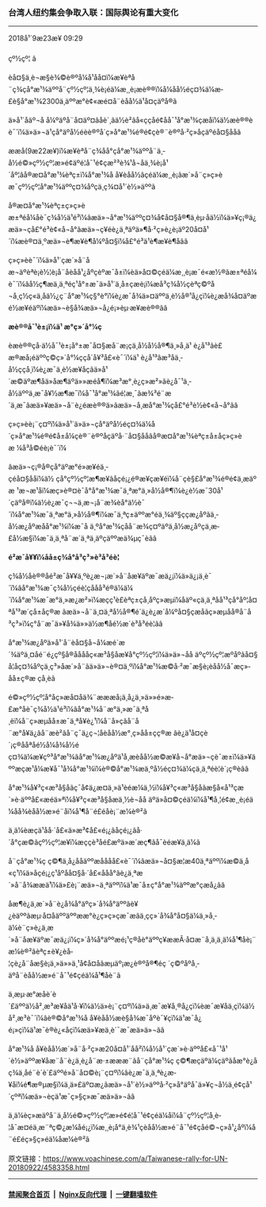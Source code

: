 ### 台湾人纽约集会争取入联：国际舆论有重大变化
------------------------

<div class="published">
 <span class="date" title="ä¸­å½æ¶é´">
  <time datetime="2018-09-23T09:29:43+08:00">
   2018å¹´9æ23æ¥ 09:29
  </time>
 </span>
</div>
<br/>
<div class="wsw">
 <span class="dateline">
  çº½çº¦ â
 </span>
 <p>
  èå¤§ä¸è¬æ§è¾©è®ºå¼å¹åå¤ï¼æ¥èªå¨ç¾çå°æ¹¾äººå¨çº½çº¦ä¸¾è¡éä¼æ¸¸è¡æè®®ï¼å¼åå½éç¤¾ä¼æ­£è§å°æ¹¾2300ä¸äººæ°è¢«æé¤å¨èåå½ä¹å¤çäºå®ã
 </p>
 <p>
  ä»å¹´åäº¬å å¼ºäºå¨å¤äº¤ãåè´¸ãä½è²ãå«çç­åé¢åå¯¹å°æ¹¾çæåï¼ä½æè®®èè¯´ï¼ä»ä»¬ä¹çå°äºå½éèè®ºå´ç»å°æ¹¾é®é¢çè®¨è®ºå·²ç»åçäºéå¤§ååã
 </p>
 <p>
  ææå­(9æ22æ¥)ï¼æ¥èªå¨ç¾åå°çå°æ¹¾äººå¨ä¸­å½é©»çº½çº¦æ»é¢äºé¦å¯¹é¢çæ²³è¾¹å¬å­ä¸¾è¡å¹´åº¦âå®æ¤å°æ¹¾èªç±ï¼å°æ¹¾å å¥èåå½âçéä¼æ¸¸è¡ãæ´»å¨ç»ç»èæ¯çº½çº¦å°æ¹¾äººç¤¾åºçä¸ç¾¤å¹´è½»äººã
 </p>
 <p>
  å®æ¤å°æ¹¾èªç±ç»ç»èæ±ªéå¼åè¯ç¾å½ä¹é³ï¼âæä»¬å°æ¹¾äººç¤¾å¢å¤§å®¶ä¸èµ·åä½ï¼ä»¥ç¡®ä¿æä»¬çå£°é³è¢«å¬å°ãæä»¬ç¥éè¿ä¸ªäºä»¶å·²ç»è¿è¡äº20å¤å¹´ï¼æè®¤ä¸ºæä»¬è¶æ¥è¶å¼ºå¤§ï¼å£°é³ä¹è¶æ¥è¶åãâ
 </p>
 <p>
  ç»ç»èè¯´ï¼ä»å¹´çæ´»å¨åæ¬äºèªè¡è½¦è¡å¨åèåå¹¿åºçèºæ¯å±ï¼èä»å¤©çéä¼æ¸¸è¡æ¯é«æ½®ãæ±ªéå¼è¯´ï¼âå½ç¶æä¸ä¸ªéç¹å°±æ¯ä»å¹´ä¸­å±çæè¡ï¼æå³ç¾å½çèªç©ºå¬å¸ç½ç«ä¸åä½¿ç¨å°æ¹¾ç§°è°ï¼è¿æ¯å¾ä»¤äººä¸è½å®¹å¿çï¼è¿æå¾å¤äºæé½æ¥éäºï¼æä»¬è§å¾æä»¬å¿é¡»èµ·æ¥æè®®ãâ
 </p>
 <p>
  <strong>
   æè®®å¯¹è±¡ï¼ä¹ æ°ç»´å°¼ç
  </strong>
 </p>
 <p>
  èæè®®çå·ä½å¯¹è±¡å°±æ¯å¤§æå¨æ¡çä¸­å½å½å®¶ä¸»å¸­ä¹ è¿å¹³ãè£æ®æå¡éäººç©ç»´å°¼ççå´å¥³å£«è¯´ï¼ä¹ è¿å¹³âæ³åä¸­å½ççå¸ï¼è¿æ¯ä¸è½æ¥åçãä»å¹´æ©äºæ¶åä»åæ¶äºä»»æéå¶ï¼æ³æ°¸è¿ç»æ²»ãè¿å¯¹ä¸­å½äººä¸æ¯å¥½æ¶æ¯ï¼å¯¹å°æ¹¾ãé¦æ¸¯ãæ¾³é¨æ´ä¸æ¯ãæä»¥æä»¬å¨è¿éæè®®ä»ãæä»¬å¸æå°æ¹¾çå£°é³è½è¢«å¬å°ãâ
 </p>
 <p>
  ç»ç»èè¡¨ç¤ºï¼ä»å¹´ä»ä»¬çå°äºå½éç¤¾ä¼å´ç»å°æ¹¾é®é¢å±å¼çè®¨è®ºåçäºå·¨å¤§ååãå®æ¤å°æ¹¾èªç±å±åç»ç»èæ ¼å³å©éè¡è¯´ï¼
 </p>
 <p>
  âæä»¬ç¡®å®çå°äºæ°é»æ¥éä¸­çéå¤§ååï¼ä½ çå°çº½çº¦æ¶æ¥ãåçé¡¿é®æ¥çæ¥éï¼å¨çè§£å°æ¹¾é®é¢ä¸æäºæ ¹æ¬æ¹åï¼æç»è®¤è¯å°å°æ¹¾æ¯ä¸ªæ°ä¸»å½å®¶ï¼è¿è½æ¯30å¹´çäºå®ï¼ä½è¿æ¯ç¬¬ä¸æ¬¡å¨æ¾èå°ä½è¯´ï¼å°æ¹¾æ¯ä¸ªæ°ä¸»å½å®¶ï¼æ¯ä¸ªç±äººæ°éä¸¾äº§ççæ¿åºãä¸­å½æ¿åºæåå°æ¹¾ï¼æ¯å ä¸ºå°æ¹¾çå­å¨æ¾ç¤ºäºä¸­å½æ¿åºçä¸æ­£å½æ§ï¼æ¯ä¸ä¸ªå¨æ´ä¸ªä¸äºçäººæä¾µç¯èãâ
 </p>
 <p>
  <strong>
   é²æ¯å¥¥ï¼åå±ç¾å°å³ç³»è³å³éè¦
  </strong>
 </p>
 <p>
  ç¾å½åè®®åé²æ¯å¥¥ä¸ºè¿æ¬¡æ´»å¨åæ¥äºæ¯æä¿¡ï¼ä»ä¿¡ä¸­è¯´ï¼âå°æ¹¾æ¯ç¾å½çéè¦çååå³é®ä¼ä¼´ï¼å°æ¹¾æ¯æ°ä¸»æ¿æ²»ï¼æçç¹è£èªç±çå¸åºç»æµï¼åäº«çä¸ä¸ªåå¹³çå°åº¦å¤ªå¹³æ´çå±åç®æ ãæä»¬å¨ä¸¤ä¸ªå½å®¶é´ä¿è¿æ´å¼ºå¤§çæåãç»æµåå®å¨å³ç³»ï¼ç°å¨æ¯ä»¥å¾ä»»ä½æ¶åé½æ´è³å³éè¦ãâ
 </p>
 <p>
  å°æ¹¾æ¿åºä»å¹´å¨èå¤§å¬å¼æé´æ´¾äºä¸¤åé¨é¿çº§å®ååååç«æ³å§åæ¥å°çº½çº¦ï¼ä»ä»¬åå äºçº½çº¦æºåºãå¤§å­¦åç¤¾åºçä¸ç³»åæ´»å¨ãä»ä»¬è®¤ä¸ºï¼å°æ¹¾æ©å·²æ¯æ§è¡èåå½å¯æç»­åå±ç®æ çå¸èã
 </p>
 <p>
  é©»çº½çº¦å°åç»æå¤åä¾¨æææå¡ä¸­å¿ä¸»ä»»é»æ­£æ°åè¯ç¾å½ä¹é³ï¼âå°æ¹¾å¨æ°ä¸»æ¯ä¸ªå¸èï¼å¨ç»æµåå±æ¯ä¸ªå¥è¿¹ï¼å¨å»çãå¨å¨æ°å¥ä¿ãå¨æè²ãå¨ç¯ä¿ç¬¦åèåå½æ°¸ç»­åå±çç®æ ãè¿ä¹å¤çè´¡ç®ååªåé½å¼å¾å½éç¤¾ä¼æ¥çº³å°æ¹¾ãå°æ¹¾æ¿åºä¹å¸æèåå½æ©æ¥å¬å°æä»¬çè¯æ±ï¼ä»¥äººæçæ¹å¼æ¥å¯¹å¾å°æ¹¾ï¼è®©å°æ¹¾æä¸ºå½éç¤¾ä¼çä¸ä¸ªéè¦è´¡ç®èãâ
 </p>
 <p>
  å°æ¹¾å¥³ç«æ³å§åãç¯å¢ä¿æ¤ä¸»ä¹èéæ¼ä¸½ï¼å¥³ç«æ³å§åãæ§å«å¹³ç­æ´»è·äººå£«æéä»ªï¼å¥³ç«æ³å§åæä¸½è¬åå äºä»å¤©çéä¼ï¼å¹¶å¸¦é¢æ¸¸è¡éä¼åå¾èåå½æ»é¨åï¼å¹¶å¨é£éåè¡¨æ¼è®²ã
 </p>
 <p>
  ä¸ä¼èæçä¹åå·´å£«ä»æ³¢å£«é¡¿ãåçé¡¿ãå·´å°çæ©ãçº½çº¦æ¥ï¼æççè³åé£æºä»æ´æç¶ãå¯èéæ¥ä¸ä¼ã
 </p>
 <p>
  å¨çå°æ¹¾ç ç©¶ä¸­å¿ååäººæåååå£«è¯´ï¼âæä»¬å¤§æ¦æ40ä¸ªäººï¼æ©ä¸å«ç¹ï¼ä»åçé¡¿ç¹åºåå¤§å·´å£«ååå°ãè¿ä¸ªæ´»å¨å¾ææä¹ï¼ä»£è¡¨æä»¬ä¸ªäººï¼ä¹æ¯å±ç°å°æ¹¾äººæ°çæå¿ãâ
 </p>
 <p>
  åæ¶è¿ä¸æ´»å¨è¿å¾å°äºç»´å¾å°äººãè¥¿èäººãæµ·å¤åäººäººææ°è¿ç»ç»çæ¯æãä¸çç»´å¾å°å¤§ä¼ä¸»å¸­ä¼è¨ç»è¿ä¸æ´»å¨åæ¥äºæ¯æä¿¡ï¼ç»´å¾å°äººæé¡¹ç®åè°äººç¥ææÂ·å¤æ¨å¸ä¸ä¸ä¼å¹¶åè¡¨æ¼è®²ãèªç±è¥¿èå­¦çè¿å¨åæ§è¡ä¸»ä»»ä¸¹å¢å¤åãæµäº¡æ¿è®ºå®¶éç ´ç©ºåºå¸­äºå¨èåå½æ»é¨å¯¹é¢çéä¼å¹¶åè¨ã
 </p>
 <p>
  ä¸æµ·æ°æåè´è´£äººä½å²¸æ³æ¥åä¹å·¥ï¼ä½ä»è¡¨ç¤ºï¼ä»ä¸æ¯æ¥å¸®å¿çï¼èæ¯æ¥åä¸çï¼ä½å²¸æ³è¯´ï¼âè®©å°æ¹¾å å¥èåå½æè§å¾æ¯åºè¯¥çï¼ä¹æ¯å¿é¡»çï¼ä¹æ¯è®è¿«åçï¼æä»¥æä¸è´¯æ¯æä»ä»¬ãâ
 </p>
 <p>
  å°æ¹¾å å¥èåå½æ´»å¨å·²ç»æ20å¤å¹´åå²ï¼å½å¹´çæ´»è·äººå£«å¯¹å¹´è½»äººæ¥åæ¨å¨è¿ä¸è¿å¨æ·±æææ¨ãå¨çå°æ¹¾ç ç©¶æçäºä¼çäºãåæ°è¿åç¾ä¸åé¨è´è´£äººé»å¨å¤©è¡¨ç¤ºï¼âè¿æ¯ä¸ä¸ªè¿æ­¥åï¼é¶æ®µæ§ï¼ä¸ä»£äº¤æ¿ãæä»¬å¹´è½»äººå·²ç»å°äºå¯ä»¥ç¬å½ä¸é¢çå¹´çºªï¼æä»¬èçä¹æ¯ç»§ç»­æ¯æä»ä»¬ãâ
 </p>
 <p>
  ä¸ä¼èç»æäºå¨ä¸­å½é©»çº½çº¦æ»é¢é¦å¯¹é¢çéä¼åï¼å¨çº½çº¦å¸è­¦å¯æ¤éä¸æ¨ªç©¿æ¼åé¡¿ï¼æ¸¸è¡å°ä¸è¾¹çèåå½æ»é¨å¯¹é¢çåé©¬ç»å¹¿åºï¼å¨é£éç»§ç»­éä¼åæ¼è®²ã
 </p>
</div>

原文链接：https://www.voachinese.com/a/Taiwanese-rally-for-UN-20180922/4583358.html


------------------------
#### [禁闻聚合首页](https://github.com/gfw-breaker/banned-news/blob/master/README.md) &nbsp;|&nbsp; [Nginx反向代理](https://github.com/gfw-breaker/open-proxy/blob/master/README.md) &nbsp;|&nbsp;  [一键翻墙软件](https://github.com/gfw-breaker/nogfw/blob/master/README.md)